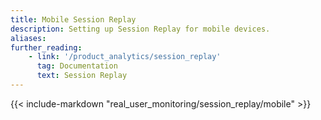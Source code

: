 ```yaml
---
title: Mobile Session Replay
description: Setting up Session Replay for mobile devices.
aliases:
further_reading:
    - link: '/product_analytics/session_replay'
      tag: Documentation
      text: Session Replay
---
```


{{< include-markdown "real_user_monitoring/session_replay/mobile" >}}